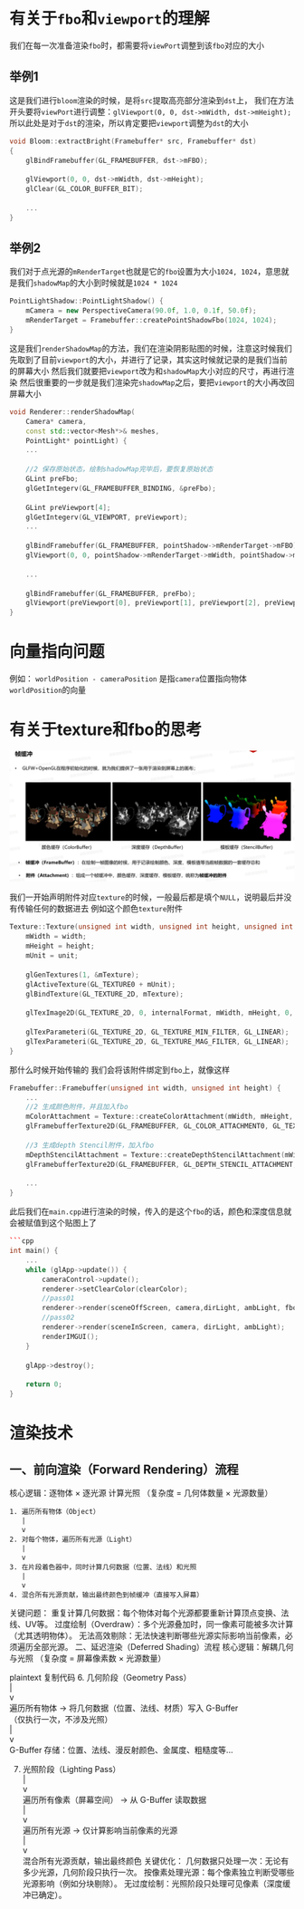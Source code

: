 # 有关于`fbo`和`viewport`的理解
我们在每一次准备渲染`fbo`时，都需要将`viewPort`调整到该`fbo`对应的大小
## 举例1
这是我们进行`bloom`渲染的时候，是将`src`提取高亮部分渲染到`dst`上，
我们在方法开头要将`viewPort`进行调整：`glViewport(0, 0, dst->mWidth, dst->mHeight);`
所以此处是对于`dst`的渲染，所以肯定要把`viewport`调整为`dst`的大小
```cpp
void Bloom::extractBright(Framebuffer* src, Framebuffer* dst)
{
	glBindFramebuffer(GL_FRAMEBUFFER, dst->mFBO);

	glViewport(0, 0, dst->mWidth, dst->mHeight);
	glClear(GL_COLOR_BUFFER_BIT);
	
	...
}
```

## 举例2
我们对于点光源的`mRenderTarget`也就是它的`fbo`设置为大小`1024, 1024`，意思就是我们`shadowMap`的大小到时候就是`1024 * 1024`
```cpp
PointLightShadow::PointLightShadow() {
	mCamera = new PerspectiveCamera(90.0f, 1.0, 0.1f, 50.0f);
	mRenderTarget = Framebuffer::createPointShadowFbo(1024, 1024);
}

```
这是我们`renderShadowMap`的方法，我们在渲染阴影贴图的时候，注意这时候我们先取到了目前`viewport`的大小，并进行了记录，其实这时候就记录的是我们当前的屏幕大小
然后我们就要把`viewport`改为和`shadowMap`大小对应的尺寸，再进行渲染
然后很重要的一步就是我们渲染完`shadowMap`之后，要把`viewport`的大小再改回屏幕大小
```cpp
void Renderer::renderShadowMap(
	Camera* camera,
	const std::vector<Mesh*>& meshes, 
	PointLight* pointLight) {
	...

	//2 保存原始状态，绘制shadowMap完毕后，要恢复原始状态
	GLint preFbo;
	glGetIntegerv(GL_FRAMEBUFFER_BINDING, &preFbo);

	GLint preViewport[4];
	glGetIntegerv(GL_VIEWPORT, preViewport);
	...

	glBindFramebuffer(GL_FRAMEBUFFER, pointShadow->mRenderTarget->mFBO);
	glViewport(0, 0, pointShadow->mRenderTarget->mWidth, pointShadow->mRenderTarget->mHeight);

	...

	glBindFramebuffer(GL_FRAMEBUFFER, preFbo);
	glViewport(preViewport[0], preViewport[1], preViewport[2], preViewport[3]);
}
```

# 向量指向问题
例如：
`worldPosition - cameraPosition`
是指`camera`位置指向物体`worldPosition`的向量

# 有关于texture和fbo的思考

![输入图片说明](/imgs/2025-02-12/7ntBrcUI7IdRxa42.png)

我们一开始声明附件对应`texture`的时候，一般最后都是填个`NULL`，说明最后并没有传输任何的数据进去
例如这个颜色`texture`附件
```cpp
Texture::Texture(unsigned int width, unsigned int height, unsigned int unit, unsigned int internalFormat) {
	mWidth = width;
	mHeight = height;
	mUnit = unit;

	glGenTextures(1, &mTexture);
	glActiveTexture(GL_TEXTURE0 + mUnit);
	glBindTexture(GL_TEXTURE_2D, mTexture);

	glTexImage2D(GL_TEXTURE_2D, 0, internalFormat, mWidth, mHeight, 0, GL_RGBA, GL_UNSIGNED_BYTE, NULL);

	glTexParameteri(GL_TEXTURE_2D, GL_TEXTURE_MIN_FILTER, GL_LINEAR);
	glTexParameteri(GL_TEXTURE_2D, GL_TEXTURE_MAG_FILTER, GL_LINEAR);
}
```
那什么时候开始传输的
我们会将该附件绑定到`fbo`上，就像这样
```cpp
Framebuffer::Framebuffer(unsigned int width, unsigned int height) {
	...
	//2 生成颜色附件，并且加入fbo
	mColorAttachment = Texture::createColorAttachment(mWidth, mHeight, 0);
	glFramebufferTexture2D(GL_FRAMEBUFFER, GL_COLOR_ATTACHMENT0, GL_TEXTURE_2D, mColorAttachment->getTexture(), 0);

	//3 生成depth Stencil附件，加入fbo
	mDepthStencilAttachment = Texture::createDepthStencilAttachment(mWidth, mHeight, 0);
	glFramebufferTexture2D(GL_FRAMEBUFFER, GL_DEPTH_STENCIL_ATTACHMENT, GL_TEXTURE_2D, mDepthStencilAttachment->getTexture(), 0);

	...
}
```
此后我们在`main.cpp`进行渲染的时候，传入的是这个`fbo`的话，颜色和深度信息就会被赋值到这个贴图上了
```cpp
```cpp
int main() {
	...
	while (glApp->update()) {
		cameraControl->update();
		renderer->setClearColor(clearColor);
		//pass01
		renderer->render(sceneOffScreen, camera,dirLight, ambLight, fbo);
		//pass02
		renderer->render(sceneInScreen, camera, dirLight, ambLight);
		renderIMGUI();
	}

	glApp->destroy();

	return 0;
}
```
# 渲染技术
## 一、前向渲染（Forward Rendering）流程
核心逻辑：逐物体 × 逐光源 计算光照
（复杂度 = 几何体数量 × 光源数量）
```
1. 遍历所有物体（Object）  
   |  
   v  
2. 对每个物体，遍历所有光源（Light）  
   |  
   v  
3. 在片段着色器中，同时计算几何数据（位置、法线）和光照  
   |  
   v  
4. 混合所有光源贡献，输出最终颜色到帧缓冲（直接写入屏幕）
```
关键问题：
重复计算几何数据：每个物体对每个光源都要重新计算顶点变换、法线、UV等。
过度绘制（Overdraw）：多个光源叠加时，同一像素可能被多次计算（尤其透明物体）。
无法高效剔除：无法快速判断哪些光源实际影响当前像素，必须遍历全部光源。
二、延迟渲染（Deferred Shading）流程
核心逻辑：解耦几何与光照
（复杂度 = 屏幕像素数 × 光源数量）

plaintext
复制代码
6. 几何阶段（Geometry Pass）  
   |  
   v  
   遍历所有物体 → 将几何数据（位置、法线、材质）写入 G-Buffer  
   （仅执行一次，不涉及光照）  
   |  
   v  
   G-Buffer 存储：位置、法线、漫反射颜色、金属度、粗糙度等...  

7. 光照阶段（Lighting Pass）  
   |  
   v  
   遍历所有像素（屏幕空间） → 从 G-Buffer 读取数据  
   |  
   v  
   遍历所有光源 → 仅计算影响当前像素的光源  
   |  
   v  
   混合所有光源贡献，输出最终颜色
关键优化：
几何数据只处理一次：无论有多少光源，几何阶段只执行一次。
按像素处理光源：每个像素独立判断受哪些光源影响（例如分块剔除）。
无过度绘制：光照阶段只处理可见像素（深度缓冲已确定）。
<!--stackedit_data:
eyJoaXN0b3J5IjpbMTI2NDEyOTUxMF19
-->